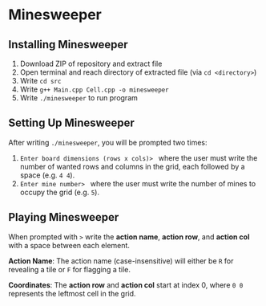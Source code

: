 # Minesweeper

## Installing Minesweeper

1) Download ZIP of repository and extract file
2) Open terminal and reach directory of extracted file (via `cd <directory>`)
3) Write `cd src` 
4) Write `g++ Main.cpp Cell.cpp -o minesweeper`
5) Write `./minesweeper` to run program

## Setting Up Minesweeper

After writing `./minesweeper`, you will be prompted two times:

1) `Enter board dimensions (rows x cols)> ` where the user must write the number of wanted rows and columns in the grid, each followed by a space (e.g. `4 4`).
2) `Enter mine number> ` where the user must write the number of mines to occupy the grid (e.g. `5`).

## Playing Minesweeper

When prompted with `>` write the **action name**, **action row**, and **action col** with a space between each element.

**Action Name**: The action name (case-insensitive) will either be `R` for revealing a tile or `F` for flagging a tile. 

**Coordinates**: The **action row** and **action col** start at index 0, where `0 0` represents the leftmost cell in the grid.
